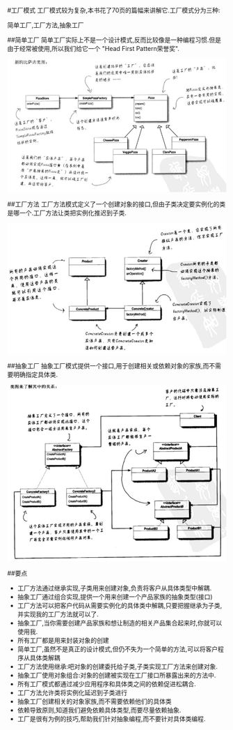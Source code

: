 #工厂模式
工厂模式较为复杂,本书花了70页的篇幅来讲解它.工厂模式分为三种:

简单工厂,工厂方法,抽象工厂

##简单工厂
简单工厂实际上不是一个设计模式,反而比较像是一种编程习惯.但是由于经常被使用,所以我们给它一个
"Head First Pattern荣誉奖".

![Class Graph](/code/src/main/java/com/siyehua/chapter4/chapter4_001.jpg)

##工厂方法
工厂方法模式定义了一个创建对象的接口,但由子类决定要实例化的类是哪一个.工厂方法让类把实例化推迟到子类.

![Class Graph](/code/src/main/java/com/siyehua/chapter4/chapter4_002.jpg)


##抽象工厂
抽象工厂模式提供一个接口,用于创建相关或依赖对象的家族,而不需要明确指定具体类.

![Class Graph](/code/src/main/java/com/siyehua/chapter4/chapter4_003.jpg)



##要点
 * 工厂方法通过继承实现,子类用来创建对象,负责将客户从具体类型中解耦.
 * 抽象工厂通过组合实现,提供一个用来创建一个产品家族的抽象类型(接口)
 * 工厂方法可以把客户代码从需要实例化的具体类中解耦,只要把握继承为子类,并实现我的工厂方法就可以了.
 * 抽象工厂,当你需要创建产品家族和想让制造的相关产品集合起来时,你就可以使用我.
 * 所有工厂都是用来封装对象的创建
 * 简单工厂,虽然不是真正的设计模式,但仍不失为一个简单的方法,可以将客户程序从具体类解耦
 * 工厂方法使用继承:吧对象的创建委托给子类,子类实现工厂方法来创建对象.
 * 抽象工厂使用对象组合:对象的创建被实现在工厂接口所暴露出来的方法中.
 * 所有工厂模式都通过减少应用程序和具体类之间的依赖促进松耦合.
 * 工厂方法允许类将实例化延迟到子类进行
 * 抽象工厂创建相关的对象家族,而不需要依赖他们的具体类
 * 依赖导致原则,知道我们避免依赖具体类型,而要尽量依赖抽象.
 * 工厂是很有为例的技巧,帮助我们针对抽象编程,而不要针对具体类编程.


